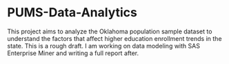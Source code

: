 # PUMS-Data-Analytics
This project aims to analyze the Oklahoma population sample dataset to understand the factors that affect higher education enrollment trends in the state.
This is a rough draft. I am working on data modeling with SAS Enterprise Miner and writing a full report after. 
